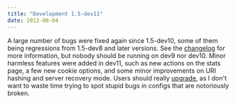 ```yaml
---
title: "Development 1.5-dev11"
date: 2012-06-04
---
```


A large number of bugs were fixed again since 1.5-dev10, some of them being regressions from 1.5-dev8 and later versions. See the [changelog](/download/1.5/src/CHANGELOG) for more information, but nobody should be running on dev9 nor dev10. Minor harmless features were added in dev11, such as new actions on the stats page, a few new cookie options, and some minor improvements on URI hashing and server recovery mode. Users should really [upgrade](/download/1.5/src/), as I don't want to waste time trying to spot stupid bugs in configs that are notoriously broken.
